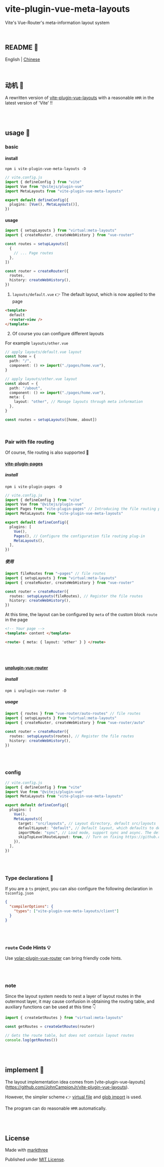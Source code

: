 # vite-plugin-vue-meta-layouts

Vite's Vue-Router's meta-information layout system

<br />

## README 🦉

English | [Chinese](./README.md)

<br />

## 动机 🤔

A rewritten version of
[vite-plugin-vue-layouts](https://github.com/JohnCampionJr/vite-plugin-vue-layouts)
with a reasonable `HMR` in the latest version of 'Vite' !!

<br />
<br />

## usage 🦖

### basic

#### install

```shell
npm i vite-plugin-vue-meta-layouts -D
```

```ts
// vite.config.js
import { defineConfig } from "vite"
import Vue from "@vitejs/plugin-vue"
import MetaLayouts from "vite-plugin-vue-meta-layouts"

export default defineConfig({
  plugins: [Vue(), MetaLayouts()],
})
```

#### usage

```ts
import { setupLayouts } from "virtual:meta-layouts"
import { createRouter, createWebHistory } from "vue-router"

const routes = setupLayouts([
  {
    // ... Page routes
  },
])

const router = createRouter({
  routes,
  history: createWebHistory(),
})
```

1. `layouts/default.vue` 👉 The default layout, which is now applied to the page

```html
<template>
  default
  <router-view />
</template>
```

2. Of course you can configure different layouts

For example `layouts/other.vue`

```ts
// apply layouts/default.vue layout
const home = {
  path: "/",
  component: () => import("./pages/home.vue"),
}

// apply layouts/other.vue layout
const about = {
  path: "/about",
  component: () => import("./pages/home.vue"),
  meta: {
    layout: "other", // Manage layouts through meta information
  },
}

const routes = setupLayouts([home, about])
```

<br />

### Pair with file routing

Of course, file routing is also supported 🤗

#### [vite-plugin-pages](https://github.com/hannoeru/vite-plugin-pages)

##### install

```shell
npm i vite-plugin-pages -D
```

```ts
// vite.config.js
import { defineConfig } from "vite"
import Vue from "@vitejs/plugin-vue"
import Pages from "vite-plugin-pages" // Introducing the file routing plugin
import MetaLayouts from "vite-plugin-vue-meta-layouts"

export default defineConfig({
  plugins: [
    Vue(),
    Pages(), // Configure the configuration file routing plug-in
    MetaLayouts(),
  ],
})
```

##### 使用

```ts
import fileRoutes from "~pages" // file routes
import { setupLayouts } from "virtual:meta-layouts"
import { createRouter, createWebHistory } from "vue-router"

const router = createRouter({
  routes: setupLayouts(fileRoutes), // Register the file routes
  history: createWebHistory(),
})
```

At this time, the layout can be configured by `meta` of the custom block `route`
in the page

```html
<!-- Your page -->
<template> content </template>

<route> { meta: { layout: 'other' } } </route>
```

<br />
<br />

#### [unplugin-vue-router](https://github.com/posva/unplugin-vue-router)

##### install

```shell
npm i unplugin-vue-router -D
```

##### usage

```ts
import { routes } from "vue-router/auto-routes" // file routes
import { setupLayouts } from "virtual:meta-layouts"
import { createRouter, createWebHistory } from "vue-router/auto"

const router = createRouter({
  routes: setupLayouts(routes), // Register the file routes
  history: createWebHistory(),
})
```

<br />
<br />

### config

```ts
// vite.config.js
import { defineConfig } from "vite"
import Vue from "@vitejs/plugin-vue"
import MetaLayouts from "vite-plugin-vue-meta-layouts"

export default defineConfig({
  plugins: [
    Vue(),
    MetaLayouts({
      target: "src/layouts", // Layout directory, default src/layouts
      defaultLayout: "default", // Default layout, which defaults to default
      importMode: "sync", // Load mode, support sync and async. The default is automatic processing, sync for SSGs, and async for non-SSGs
      skipTopLevelRouteLayout: true, // Turn on fixing https://github.com/JohnCampionJr/vite-plugin-vue-layouts/issues/134, default is false Close
    }),
  ],
})
```

<br />
<br />

### Type declarations 🦕

If you are a `ts` project, you can also configure the following declaration in
`tsconfig.json`

```json
{
  "compilerOptions": {
    "types": ["vite-plugin-vue-meta-layouts/client"]
  }
}
```

<br />
<br />

### `route` Code Hints 💡

Use
[volar-plugin-vue-router](https://github.com/kingyue737/volar-plugin-vue-router)
can bring friendly code hints.

<br />
<br />

### note

Since the layout system needs to nest a layer of layout routes in the outermost
layer, it may cause confusion in obtaining the routing table, and auxiliary
functions can be used at this time 👇

```ts
import { createGetRoutes } from "virtual:meta-layouts"

const getRoutes = createGetRoutes(router)

// Gets the route table, but does not contain layout routes
console.log(getRoutes())
```

<br />
<br />

## implement 👀

The layout implementation idea comes from [vite-plugin-vue-layouts]
(https://github.com/JohnCampionJr/vite-plugin-vue-layouts).

However, the simpler scheme 👉
[virtual file](https://vitejs.cn/guide/api-plugin.html#importing-a-virtual-file)
and [glob import](https://vitejs.cn/guide/features.html#glob-import) is used.

The program can do reasonable `HMR` automatically.

<br />
<br />

## License

Made with [markthree](https://github.com/markthree)

Published under [MIT License](./LICENSE).

<br />
